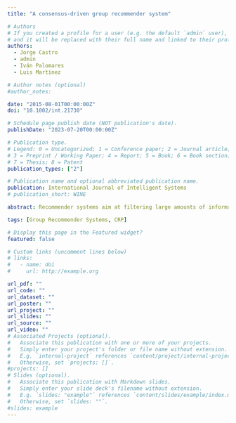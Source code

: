 ```yaml
---
title: "A consensus-driven group recommender system"

# Authors
# If you created a profile for a user (e.g. the default `admin` user), write the username (folder name) here
# and it will be replaced with their full name and linked to their profile.
authors:
  - Jorge Castro
  - admin
  - Iván Palomares
  - Luis Martínez

# Author notes (optional)
#author_notes:

date: "2015-08-01T00:00:00Z"
doi: "10.1002/int.21730"

# Schedule page publish date (NOT publication's date).
publishDate: "2023-07-20T00:00:00Z"

# Publication type.
# Legend: 0 = Uncategorized; 1 = Conference paper; 2 = Journal article;
# 3 = Preprint / Working Paper; 4 = Report; 5 = Book; 6 = Book section;
# 7 = Thesis; 8 = Patent
publication_types: ["2"]

# Publication name and optional abbreviated publication name.
publication: International Journal of Intelligent Systems
# publication_short: WINE

abstract: Recommender systems aim at filtering large amounts of information for users, providing them with those pieces of information which better meet their preferences or needs. Such systems have been traditionally used in diverse areas, such as e-commerce or tourism. Within this context, group recommender systems address the problem of generating recommendations for groups of users who might have different interests. Although different aggregation processes have been extensively utilized in real-life applications to generate group recommendations, such processes do not guarantee that the list of products recommended to the group reflect a high agreement level among its members' individual preferences. Given the need for considering the added value of obtaining group recommendations under a high agreement level, this paper presents a novel group recommender system methodology that attempts to reach a high level of consensus among individual recommendations of group members. To do this, and inspired by existing group decision-making approaches in the literature, a consensus reaching process is carried out to bring such individual recommendations closer to each other before delivering the group recommendations.

tags: [Group Recommender Systems, CRP]

# Display this page in the Featured widget?
featured: false

# Custom links (uncomment lines below)
# links:
#   - name: doi
#     url: http://example.org

url_pdf: ""
url_code: ""
url_dataset: ""
url_poster: ""
url_project: ""
url_slides: ""
url_source: ""
url_video: ""
# Associated Projects (optional).
#   Associate this publication with one or more of your projects.
#   Simply enter your project's folder or file name without extension.
#   E.g. `internal-project` references `content/project/internal-project/index.md`.
#   Otherwise, set `projects: []`.
#projects: []
# Slides (optional).
#   Associate this publication with Markdown slides.
#   Simply enter your slide deck's filename without extension.
#   E.g. `slides: "example"` references `content/slides/example/index.md`.
#   Otherwise, set `slides: ""`.
#slides: example
---
```

